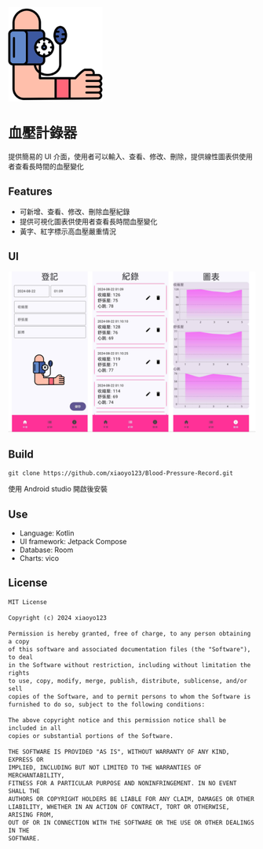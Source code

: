 ![image](image/blood_pressure.png)
# 血壓計錄器

提供簡易的 UI 介面，使用者可以輸入、查看、修改、刪除，提供線性圖表供使用者查看長時間的血壓變化

## Features

- 可新增、查看、修改、刪除血壓紀錄
- 提供可視化圖表供使用者查看長時間血壓變化
- 黃字、紅字標示高血壓嚴重情況

## UI

![image](image/UI.png)

## Build

```
git clone https://github.com/xiaoyo123/Blood-Pressure-Record.git
```
使用 Android studio 開啟後安裝

## Use

- Language: Kotlin
- UI framework: Jetpack Compose
- Database: Room
- Charts: vico

## License

    MIT License

    Copyright (c) 2024 xiaoyo123

    Permission is hereby granted, free of charge, to any person obtaining a copy
    of this software and associated documentation files (the "Software"), to deal
    in the Software without restriction, including without limitation the rights
    to use, copy, modify, merge, publish, distribute, sublicense, and/or sell
    copies of the Software, and to permit persons to whom the Software is
    furnished to do so, subject to the following conditions:

    The above copyright notice and this permission notice shall be included in all
    copies or substantial portions of the Software.

    THE SOFTWARE IS PROVIDED "AS IS", WITHOUT WARRANTY OF ANY KIND, EXPRESS OR
    IMPLIED, INCLUDING BUT NOT LIMITED TO THE WARRANTIES OF MERCHANTABILITY,
    FITNESS FOR A PARTICULAR PURPOSE AND NONINFRINGEMENT. IN NO EVENT SHALL THE
    AUTHORS OR COPYRIGHT HOLDERS BE LIABLE FOR ANY CLAIM, DAMAGES OR OTHER
    LIABILITY, WHETHER IN AN ACTION OF CONTRACT, TORT OR OTHERWISE, ARISING FROM,
    OUT OF OR IN CONNECTION WITH THE SOFTWARE OR THE USE OR OTHER DEALINGS IN THE
    SOFTWARE.